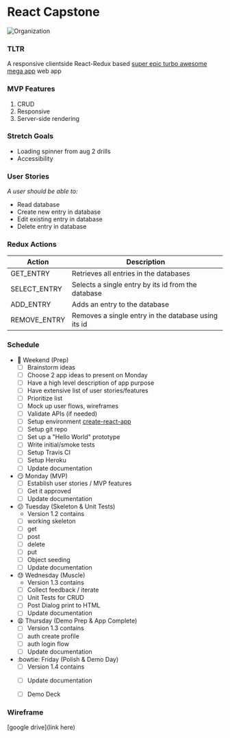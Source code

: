 # React Capstone
![Organization](http://www.explainxkcd.com/wiki/images/1/1b/home_organization.png)

### TLTR
A responsive clientside React-Redux based [super epic turbo awesome mega app](https://pinterest.com) web app

### MVP Features
1. CRUD 
2. Responsive
3. Server-side rendering

### Stretch Goals
- Loading spinner from aug 2 drills
- Accessibility


### User Stories
_A user should be able to:_
- Read database
- Create new entry in database
- Edit existing entry in database
- Delete entry in database


### Redux Actions

Action | Description
------ | -----------
GET_ENTRY | Retrieves all entries in the databases
SELECT_ENTRY | Selects a single entry by its id from the database
ADD_ENTRY | Adds an entry to the database
REMOVE_ENTRY | Removes a single entry in the database using its id


### Schedule
* :memo: Weekend (Prep)
	- [ ] Brainstorm ideas
	- [ ] Choose 2 app ideas to present on Monday
	- [ ] Have a high level description of app purpose
	- [ ] Have extensive list of user stories/features
	- [ ] Prioritize list
	- [ ] Mock up user flows, wireframes
	- [ ] Validate APIs (if needed)
	- [ ] Setup environment [create-react-app](https://github.com/facebookincubator/create-react-app)
	- [ ] Setup git repo
	- [ ] Set up a "Hello World" prototype
	- [ ] Write initial/smoke tests
	- [ ] Setup Travis CI
	- [ ] Setup Heroku	
	- [ ] Update documentation

* :smirk: Monday (MVP)
	- [ ] Establish user stories / MVP features
	- [ ] Get it approved
	- [ ] Update documentation

* :confused: Tuesday (Skeleton & Unit Tests)
	*  Version 1.2 contains
	- [ ] working skeleton 
	- [ ] get
	- [ ] post 
	- [ ] delete 
	- [ ] put 
	- [ ] Object seeding
	- [ ] Update documentation	

* :sweat: Wednesday (Muscle)
	* Version 1.3 contains 
	- [ ] Collect feedback / iterate
	- [ ] Unit Tests for CRUD
	- [ ] Post Dialog print to HTML
	- [ ] Update documentation

* :weary: Thursday (Demo Prep & App Complete)
	* [ ] Version 1.3 contains
	- [ ] auth create profile
	- [ ] auth login flow
	- [ ] Update documentation

* :bowtie: Friday (Polish & Demo Day)
	* [ ] Version 1.4 contains
	- [ ] Update documentation
	- [ ] Demo Deck




### Wireframe
[google drive](link here)